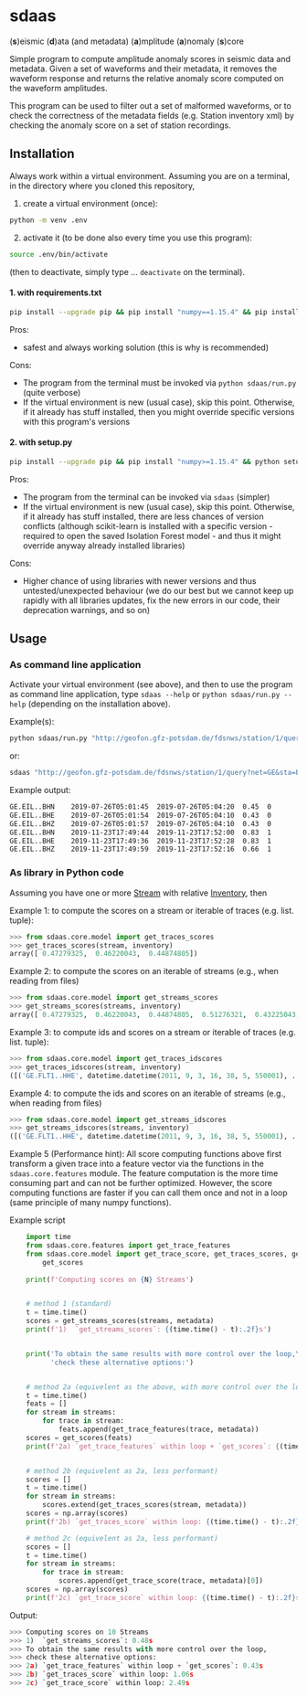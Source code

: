 # sdaas

(**s**)eismic (**d**)ata (and metadata) (**a**)mplitude (**a**)nomaly (**s**)core


Simple program to compute amplitude anomaly scores in seismic data and metadata.
Given a set of waveforms and their metadata, it removes the waveform response and returns
the relative anomaly score computed on the waveform amplitudes.

This program can be used to filter out a set of  malformed waveforms,
or to check the correctness of the metadata fields (e.g. Station inventory xml)
by checking the anomaly score on a set of station recordings.



## Installation

Always work within a virtual environment.
Assuming you are on a terminal,
in the directory where you cloned this repository,

1. create a virtual environment (once):

```bash
python -m venv .env
```

2. activate it (to be done also every time you use this program):
```bash
source .env/bin/activate
```
(then to deactivate, simply type ... `deactivate` on the terminal). 

#### 1. with requirements.txt

```bash
pip install --upgrade pip && pip install "numpy==1.15.4" && pip install -r ./requirements.txt
```

Pros:
  - safest and always working solution (this is why is recommended)

Cons: 
  - The program from the terminal must be invoked via `python sdaas/run.py` (quite verbose)
  - If the virtual environment is new (usual case), skip this point. Otherwise, if it already has stuff installed,
    then you might override specific versions with this program's versions

#### 2. with setup.py

```bash
pip install --upgrade pip && pip install "numpy>=1.15.4" && python setup.py install
```

Pros:
  - The program from the terminal can be invoked via `sdaas` (simpler)
  - If the virtual environment is new (usual case), skip this point. Otherwise, if it already has stuff installed,
    there are less chances of version conflicts (although scikit-learn is installed with a specific
    version - required to open the saved Isolation Forest model - and thus it might override anyway already
    installed libraries)

Cons: 
  - Higher chance of using libraries with newer versions and thus untested/unexpected behaviour (we do our best
    but we cannot keep up rapidly with all libraries updates, fix the new errors in our code,
    their deprecation warnings, and so on)



## Usage


### As command line application

Activate your virtual environment (see above), and then to use the program
as command line application, type `sdaas --help` or `python sdaas/run.py --help` (depending
on the installation above).

Example(s):

```bash
python sdaas/run.py "http://geofon.gfz-potsdam.de/fdsnws/station/1/query?net=GE&sta=BKB&cha=BH?&start=2016-01-01&level=response" -c -th 0.7
```

or:

```bash
sdaas "http://geofon.gfz-potsdam.de/fdsnws/station/1/query?net=GE&sta=BKB&cha=BH?&start=2016-01-01&level=response" -c -th 0.7
```

Example output:

```bash
GE.EIL..BHN    2019-07-26T05:01:45  2019-07-26T05:04:20  0.45  0
GE.EIL..BHE    2019-07-26T05:01:54  2019-07-26T05:04:10  0.43  0
GE.EIL..BHZ    2019-07-26T05:01:57  2019-07-26T05:04:10  0.43  0
GE.EIL..BHN    2019-11-23T17:49:44  2019-11-23T17:52:00  0.83  1
GE.EIL..BHE    2019-11-23T17:49:36  2019-11-23T17:52:28  0.83  1
GE.EIL..BHZ    2019-11-23T17:49:59  2019-11-23T17:52:16  0.66  1
```

### As library in Python code
Assuming you have one or more [Stream](https://docs.obspy.org/packages/autogen/obspy.core.stream.Stream.html)
with relative [Inventory](https://docs.obspy.org/packages/obspy.core.inventory.html), then

Example 1: to compute the scores on a stream or iterable of traces (e.g. list. tuple):

```python
>>> from sdaas.core.model import get_traces_scores
>>> get_traces_scores(stream, inventory)
array([ 0.47279325,  0.46220043,  0.44874805])
```

Example 2: to compute the scores on an iterable of streams (e.g., when reading from files)

```python
>>> from sdaas.core.model import get_streams_scores
>>> get_streams_scores(streams, inventory)
array([ 0.47279325,  0.46220043,  0.44874805,  0.51276321,  0.43225043, 0.74856103])
```

Example 3: to compute ids and scores on a stream or iterable of traces (e.g. list. tuple):

```python
>>> from sdaas.core.model import get_traces_idscores
>>> get_traces_idscores(stream, inventory)
([('GE.FLT1..HHE', datetime.datetime(2011, 9, 3, 16, 38, 5, 550001), ..., datetime.datetime(2011, 9, 3, 16, 42, 9, 670000))], array([ 0.47279325, ...,  0.44874805]))
```

Example 4: to compute the ids and scores on an iterable of streams (e.g., when reading from files)

```python
>>> from sdaas.core.model import get_streams_idscores
>>> get_streams_idscores(streams, inventory)
([('GE.FLT1..HHE', datetime.datetime(2011, 9, 3, 16, 38, 5, 550001), ..., datetime.datetime(2011, 9, 3, 16, 42, 9, 670000))], array([ 0.47279325, ...,  0.44874805]))
```


Example 5 (Performance hint):
All score computing functions above first transform a given trace into a feature vector via
the functions in the `sdaas.core.features` module. The feature computation is the
more time consuming part and can not be further optimized. However, the score computing functions
are faster if you can call them once and not in a loop (same principle of many numpy functions).

Example script

```python
	import time
    from sdaas.core.features import get_trace_features
    from sdaas.core.model import get_trace_score, get_traces_scores, get_streams_scores,\
        get_scores 
        
    print(f'Computing scores on {N} Streams')


    # method 1 (standard)
    t = time.time()
    scores = get_streams_scores(streams, metadata)
    print(f'1)  `get_streams_scores`: {(time.time() - t):.2f}s')


    print('To obtain the same results with more control over the loop,\n'
          'check these alternative options:')


    # method 2a (equivelent as the above, with more control over the loop)
    t = time.time()
    feats = []
    for stream in streams:
        for trace in stream:
            feats.append(get_trace_features(trace, metadata))
    scores = get_scores(feats)
    print(f'2a) `get_trace_features` within loop + `get_scores`: {(time.time() - t):.2f}s')


    # method 2b (equivelent as 2a, less performant)
    scores = []
    t = time.time()
    for stream in streams:
        scores.extend(get_traces_scores(stream, metadata))
    scores = np.array(scores)
    print(f'2b) `get_traces_score` within loop: {(time.time() - t):.2f}s')

	# method 2c (equivelent as 2a, less performant)
    scores = []
    t = time.time()
    for stream in streams:
        for trace in stream:
            scores.append(get_trace_score(trace, metadata)[0])
    scores = np.array(scores)
    print(f'2c) `get_trace_score` within loop: {(time.time() - t):.2f}s')
```

Output:

```python
>>> Computing scores on 10 Streams
>>> 1)  `get_streams_scores`: 0.48s
>>> To obtain the same results with more control over the loop,
>>> check these alternative options:
>>> 2a) `get_trace_features` within loop + `get_scores`: 0.43s
>>> 2b) `get_traces_score` within loop: 1.06s
>>> 2c) `get_trace_score` within loop: 2.49s
```
